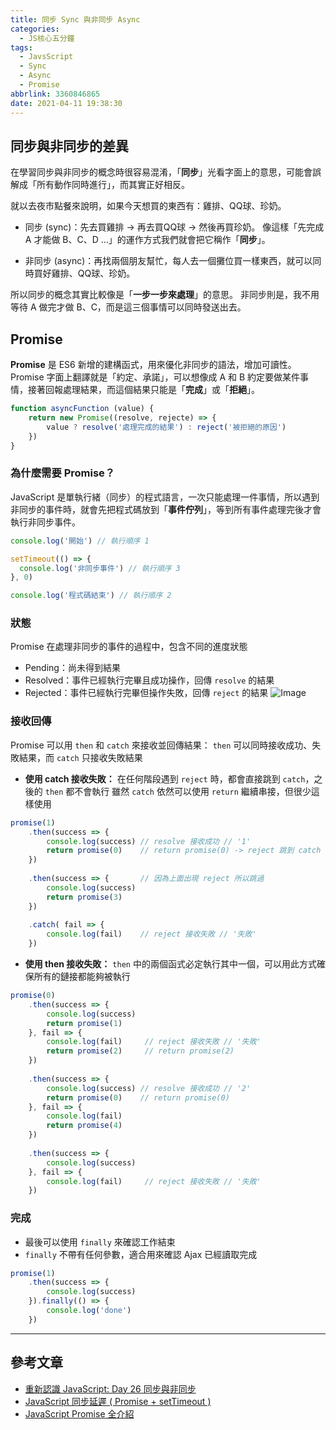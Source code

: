 ```yaml
---
title: 同步 Sync 與非同步 Async
categories:
  - JS核心五分鐘
tags:
  - JavsScript
  - Sync
  - Async
  - Promise
abbrlink: 3360846865
date: 2021-04-11 19:38:30
---
```

## 同步與非同步的差異
在學習同步與非同步的概念時很容易混淆，「**同步**」光看字面上的意思，可能會誤解成「所有動作同時進行」，而其實正好相反。
<!--more-->
就以去夜市點餐來說明，如果今天想買的東西有：雞排、QQ球、珍奶。

* 同步 (sync)：先去買雞排 -> 再去買QQ球 -> 然後再買珍奶。
像這樣「先完成 A 才能做 B、C、D ...」的運作方式我們就會把它稱作「**同步**」。

* 非同步 (async)：再找兩個朋友幫忙，每人去一個攤位買一樣東西，就可以同時買好雞排、QQ球、珍奶。

所以同步的概念其實比較像是「**一步一步來處理**」的意思。
非同步則是，我不用等待 A 做完才做 B、C，而是這三個事情可以同時發送出去。

## Promise
**Promise**  是 ES6 新增的建構函式，用來優化非同步的語法，增加可讀性。
Promise 字面上翻譯就是「約定、承諾」，可以想像成 A 和 B 約定要做某件事情，接著回報處理結果，而這個結果只能是「**完成**」或「**拒絕**」。
```javascript
function asyncFunction (value) {
    return new Promise((resolve, rejecte) => {
        value ? resolve('處理完成的結果') : reject('被拒絕的原因')
    })
}
```

### 為什麼需要 Promise？
JavaScript 是單執行緒（同步）的程式語言，一次只能處理一件事情，所以遇到非同步的事件時，就會先把程式碼放到「**事件佇列**」，等到所有事件處理完後才會執行非同步事件。
```javascript
console.log('開始') // 執行順序 1

setTimeout(() => {
  console.log('非同步事件') // 執行順序 3
}, 0)

console.log('程式碼結束') // 執行順序 2
```

### 狀態
Promise 在處理非同步的事件的過程中，包含不同的進度狀態
* Pending：尚未得到結果
* Resolved：事件已經執行完畢且成功操作，回傳 `resolve` 的結果
* Rejected：事件已經執行完畢但操作失敗，回傳 `reject` 的結果
![Image](https://i.imgur.com/I79SHF4.png)

### 接收回傳
Promise 可以用 `then` 和 `catch` 來接收並回傳結果：
`then` 可以同時接收成功、失敗結果，而 `catch` 只接收失敗結果

* **使用 catch 接收失敗：**
在任何階段遇到 `reject` 時，都會直接跳到 `catch`，之後的 `then` 都不會執行
雖然 `catch` 依然可以使用 `return` 繼續串接，但很少這樣使用

```javascript
promise(1)
    .then(success => {
        console.log(success) // resolve 接收成功 // '1'
        return promise(0)    // return promise(0) -> reject 跳到 catch
    })
    
    .then(success => {       // 因為上面出現 reject 所以跳過
        console.log(success)
        return promise(3)
    })
    
    .catch( fail => {
        console.log(fail)    // reject 接收失敗 // '失敗'
    })
```

* **使用 then 接收失敗：**
`then` 中的兩個函式必定執行其中一個，可以用此方式確保所有的鏈接都能夠被執行

```javascript
promise(0)
    .then(success => {
        console.log(success)
        return promise(1)
    }, fail => {
        console.log(fail)     // reject 接收失敗 // '失敗'
        return promise(2)     // return promise(2)
    })
 
    .then(success => {
        console.log(success) // resolve 接收成功 // '2'
        return promise(0)    // return promise(0)
    }, fail => {
        console.log(fail)
        return promise(4)
    })
    
    .then(success => {
        console.log(success)
    }, fail => {
        console.log(fail)     // reject 接收失敗 // '失敗'
    })

```

### 完成
* 最後可以使用 `finally` 來確認工作結束
* `finally` 不帶有任何參數，適合用來確認 Ajax 已經讀取完成

```javascript
promise(1)
    .then(success => {
        console.log(success)
    }).finally(() => {
        console.log('done')
    })
```


-----

## 參考文章
* [重新認識 JavaScript: Day 26 同步與非同步](https://ithelp.ithome.com.tw/articles/10194569/)
* [JavaScript 同步延遲 ( Promise + setTimeout )](https://www.oxxostudio.tw/articles/201706/javascript-promise-settimeout.html)
* [JavaScript Promise 全介紹](https://wcc723.github.io/development/2020/02/16/all-new-promise/)

